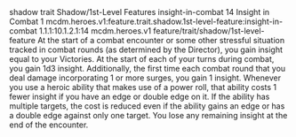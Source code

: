 <ability>
  <metadata>
    <class>shadow</class>
    <feature_type>trait</feature_type>
    <file_dpath>Shadow/1st-Level Features</file_dpath>
    <item_id>insight-in-combat</item_id>
    <item_index>14</item_index>
    <item_name>Insight in Combat</item_name>
    <level>1</level>
    <scc>mcdm.heroes.v1:feature.trait.shadow.1st-level-feature:insight-in-combat</scc>
    <scdc>1.1.1:10.1.2.1:14</scdc>
    <source>mcdm.heroes.v1</source>
    <type>feature/trait/shadow/1st-level-feature</type>
  </metadata>
  <effects>
    <effect type="mundane">At the start of a combat encounter or some other stressful situation tracked in combat rounds (as determined by the Director), you gain insight equal to your Victories. At the start of each of your turns during combat, you gain 1d3 insight.
Additionally, the first time each combat round that you deal damage incorporating 1 or more surges, you gain 1 insight.
Whenever you use a heroic ability that makes use of a power roll, that ability costs 1 fewer insight if you have an edge or double edge on it. If the ability has multiple targets, the cost is reduced even if the ability gains an edge or has a double edge against only one target.
You lose any remaining insight at the end of the encounter.</effect>
  </effects>
</ability>
